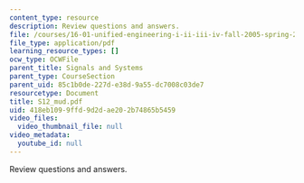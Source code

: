 ```yaml
---
content_type: resource
description: Review questions and answers.
file: /courses/16-01-unified-engineering-i-ii-iii-iv-fall-2005-spring-2006/418eb1099ffd9d2dae202b74865b5459_S12_mud.pdf
file_type: application/pdf
learning_resource_types: []
ocw_type: OCWFile
parent_title: Signals and Systems
parent_type: CourseSection
parent_uid: 85c1b0de-227d-e38d-9a55-dc7008c03de7
resourcetype: Document
title: S12_mud.pdf
uid: 418eb109-9ffd-9d2d-ae20-2b74865b5459
video_files:
  video_thumbnail_file: null
video_metadata:
  youtube_id: null
---
```

Review questions and answers.

